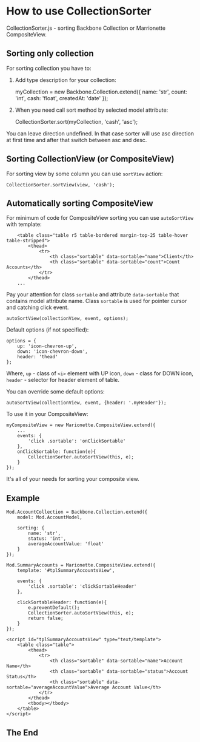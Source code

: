 How to use CollectionSorter
===========================

CollectionSorter.js - sorting Backbone Collection or Marrionette CompositeView.


Sorting only collection
-----------------------

For sorting collection you have to:
1. Add type description for your collection:


    myCollection = new Backbone.Collection.extend({
        name: 'str',
        count: 'int',
        cash: 'float',
        createdAt: 'date'
    });


2. When you need call sort method by selected model attribute:


    CollectionSorter.sort(myCollection, 'cash', 'asc');


You can leave direction undefined.
In that case sorter will use asc direction at first time and after that switch between asc and desc.

Sorting CollectionView (or CompositeView)
-----------------------------------------

For sorting view by some column you can use `sortView` action:


    CollectionSorter.sortView(view, 'cash');


Automatically sorting CompositeView
-----------------------------------

For minimum of code for CompositeView sorting you can use `autoSortView` with template:


        <table class="table r5 table-bordered margin-top-25 table-hover table-stripped">
            <thead>
                <tr>
                    <th class="sortable" data-sortable="name">Client</th>
                    <th class="sortable" data-sortable="count">Count Accounts</th>
                </tr>
            </thead>
        ...


Pay your attention for class `sortable` and attribute `data-sortable` that contains model attribute name.
Class `sortable` is used for pointer cursor and catching click event.

    autoSortView(collectionView, event, options);

Default options (if not specified):

    options = {
        up: 'icon-chevron-up',
        down: 'icon-chevron-down',
        header: 'thead'
    };

Where, `up` - class of `<i>` element with UP icon, `down` - class for DOWN icon,
`header` - selector for header element of table.

You can override some default options:

    autoSortView(collectionView, event, {header: '.myHeader'});

To use it in your CompositeView:


    myCompositeView = new Marionette.CompositeView.extend({
        ...
        events: {
            'click .sortable': 'onClickSortable'
        },
        onClickSortable: function(e){
            CollectionSorter.autoSortView(this, e);
        }
    });


It's all of your needs for sorting your composite view.


Example
-------


    Mod.AccountCollection = Backbone.Collection.extend({
        model: Mod.AccountModel,

        sorting: {
            name: 'str',
            status: 'int',
            averageAccountValue: 'float'
        }
    });

    Mod.SummaryAccounts = Marionette.CompositeView.extend({
        template: '#tplSummaryAccountsView',

        events: {
            'click .sortable': 'clickSortableHeader'
        },

        clickSortableHeader: function(e){
            e.preventDefault();
            CollectionSorter.autoSortView(this, e);
            return false;
        }
    });

    <script id="tplSummaryAccountsView" type="text/template">
        <table class="table">
            <thead>
                <tr>
                    <th class="sortable" data-sortable="name">Account Name</th>
                    <th class="sortable" data-sortable="status">Account Status</th>
                    <th class="sortable" data-sortable="averageAccountValue">Average Account Value</th>
                </tr>
            </thead>
            <tbody></tbody>
        </table>
    </script>


The End
-------
